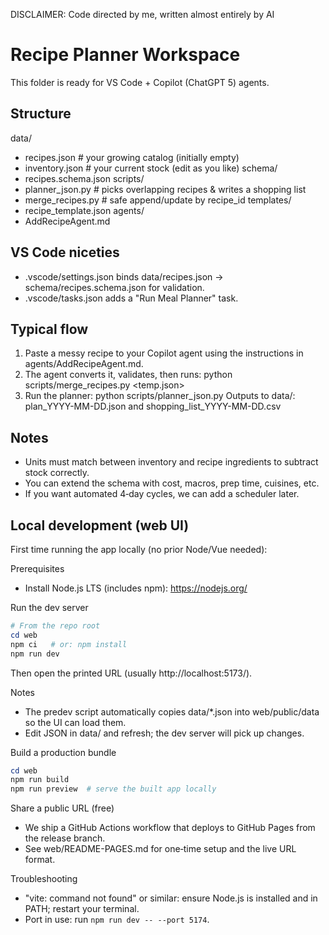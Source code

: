 DISCLAIMER: Code directed by me, written almost entirely by AI

Recipe Planner Workspace
========================
This folder is ready for VS Code + Copilot (ChatGPT 5) agents.

Structure
---------
data/
  - recipes.json     # your growing catalog (initially empty)
  - inventory.json   # your current stock (edit as you like)
schema/
  - recipes.schema.json
scripts/
  - planner_json.py  # picks overlapping recipes & writes a shopping list
  - merge_recipes.py # safe append/update by recipe_id
templates/
  - recipe_template.json
agents/
  - AddRecipeAgent.md

VS Code niceties
----------------
- .vscode/settings.json binds data/recipes.json -> schema/recipes.schema.json for validation.
- .vscode/tasks.json adds a "Run Meal Planner" task.

Typical flow
------------
1) Paste a messy recipe to your Copilot agent using the instructions in agents/AddRecipeAgent.md.
2) The agent converts it, validates, then runs:
     python scripts/merge_recipes.py <temp.json>
3) Run the planner:
     python scripts/planner_json.py
   Outputs to data/: plan_YYYY-MM-DD.json and shopping_list_YYYY-MM-DD.csv

Notes
-----
- Units must match between inventory and recipe ingredients to subtract stock correctly.
- You can extend the schema with cost, macros, prep time, cuisines, etc.
- If you want automated 4‑day cycles, we can add a scheduler later.


Local development (web UI)
-------------------------
First time running the app locally (no prior Node/Vue needed):

Prerequisites
- Install Node.js LTS (includes npm): https://nodejs.org/

Run the dev server
```powershell
# From the repo root
cd web
npm ci   # or: npm install
npm run dev
```
Then open the printed URL (usually http://localhost:5173/).

Notes
- The predev script automatically copies data/*.json into web/public/data so the UI can load them.
- Edit JSON in data/ and refresh; the dev server will pick up changes.

Build a production bundle
```powershell
cd web
npm run build
npm run preview  # serve the built app locally
```

Share a public URL (free)
- We ship a GitHub Actions workflow that deploys to GitHub Pages from the release branch.
- See web/README-PAGES.md for one‑time setup and the live URL format.

Troubleshooting
- "vite: command not found" or similar: ensure Node.js is installed and in PATH; restart your terminal.
- Port in use: run `npm run dev -- --port 5174`.
